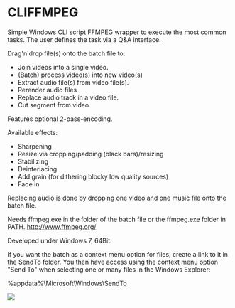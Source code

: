 # CLIFFMPEG

Simple Windows CLI script FFMPEG wrapper to execute the most common tasks. The user defines the task via a Q&amp;A interface.

Drag'n'drop file(s) onto the batch file to:
- Join videos into a single video.
- (Batch) process video(s) into new video(s)
- Extract audio file(s) from video file(s).
- Rerender audio files
- Replace audio track in a video file.
- Cut segment from video

Features optional 2-pass-encoding.

Available effects:
- Sharpening
- Resize via cropping/padding (black bars)/resizing
- Stabilizing
- Deinterlacing
- Add grain (for dithering blocky low quality sources)
- Fade in

Replacing audio is done by dropping one video and one music file onto the batch file.

Needs ffmpeg.exe in the folder of the batch file or the ffmpeg.exe folder in PATH.
http://www.ffmpeg.org/

Developed under Windows 7, 64Bit.
 
If you want the batch as a context menu option for files, create a link to it in the SendTo folder. You then have access using the context menu option "Send To" when selecting one or many files in the Windows Explorer:

%appdata%\Microsoft\Windows\SendTo

<img src="http://i.imgur.com/CAJh9gs.gif">
